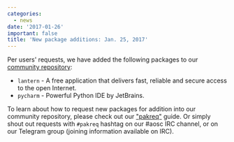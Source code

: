 ```yaml
---
categories:
  - news
date: '2017-01-26'
important: false
title: 'New package additions: Jan. 25, 2017'
---
```



Per users' requests, we have added the following packages to our [community repository](https://repo.aosc.io/):

- `lantern` - A free application that delivers fast, reliable and secure access to the open Internet.
- `pycharm` - Powerful Python IDE by JetBrains.

To learn about how to request new packages for addition into our community repository, please check out our ["pakreq"](https://github.com/AOSC-Dev/aosc-os-abbs/blob/staging/CONTRIBUTING.md#hey-i-need-a-new-package) guide. Or simply shout out requests with `#pakreq` hashtag on our #aosc IRC channel, or on our Telegram group (joining information available on IRC).
